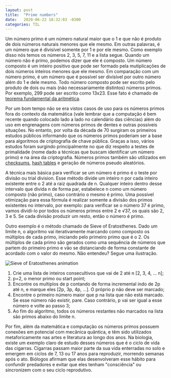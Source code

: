 ```yaml
---
layout: post
title:  "Prime numbers"
date:   2020-06-22 18:32:03 -0300
categories: TIL
---
```

Um número primo é um número natural maior que o 1 e que não é produto de dois números naturais menores que ele mesmo. Em outras palavras, é um número que é divisível somente por 1 e por ele mesmo. Como exemplo disso nós temos os números 2, 3, 5, 7, 11 e a lista segue. Quando um número não é primo, podemos dizer que ele é composto. Um número composto é um inteiro positivo que pode ser formado pela mutiplicações de dois números inteiros menores que ele mesmo. Em comparação com um número primo, é um número que é possível ser divisível por outro número além do 1 e dele mesmo. Todo número composto pode ser escrito pelo produto de dois ou mais (não necessariamente distintos) números primos. Por exemplo, 299 pode ser escrito como 13x23. Esse fato é chamado de [teorema fundamental da aritmética](https://en.wikipedia.org/wiki/Fundamental_theorem_of_arithmetic).

Por um bom tempo não se era vistos casos de uso para os números primos fora do contexto da matemática (vale lembrar que a computação é bem recente quando colocado lado a lado no calendário das ciências) além do uso em engrenagens com números primos de dentes e outras possíveis situações. No entanto, por volta da década de 70 surgiram os primeiros estudos públicos informando que os números primos poderiam ser a base para algoritmos de criptografia de chave pública. Graças a isso, vários estudos foram surgindo principalmente no que diz respeito a testes de primalidade (nome dado a técnicas que buscam identificar um número primo) e na área da criptografia. Números primos também são utilizados em [checksums](https://en.wikipedia.org/wiki/Checksum), [hash tables](https://en.wikipedia.org/wiki/Hash_table) e geração de números pseudo aleatórios.

A técnica mais básica para verificar se um número é primo é o teste por divisão ou trial division. Esse método divide um inteiro n por cada inteiro existente entre o 2 até a raiz quadrada de n. Qualquer inteiro dentro desse intervalo que divida n de forma par, estabelece n como um número composto (não primo), caso contrário o mesmo é primo. Uma possível otimização para essa fórmula é realizar somente a divisão dos primos existentes no intervalo, por exemplo: para verificar se o número 37 é primo, vamos dividi-lo por todos os números primos entre 2 e √37, os quais são 2, 3 e 5. Se cada divisão produzir um resto, então o número é primo.

Outro exemplo é o método chamado de Sieve of Eratosthenes. Dado um limite n, o algoritmo vai iterativamente marcando como composto os múltiplos de cada primo, iniciando pelo primeiro primo que é o 2. Os múltiplos de cada primo são gerados como uma sequência de números que partem do primeiro primo e vão se distanciando de forma constante de acordado com o valor do mesmo. Não entendeu? Segue uma ilustração.

![Sieve of Eratosthenes animation](https://upload.wikimedia.org/wikipedia/commons/b/b9/Sieve_of_Eratosthenes_animation.gif)


1. Crie uma lista de inteiros consecultivos que vai de 2 até n [2, 3, 4, ... n];
2. p=2, o menor primo ou start point;
3. Encontre os multiplos de p contando de forma incremental indo de 2p até n, e marque eles [2p, 3p, 4p, ...]. O próprio p não deve ser marcado;
4. Encontre o primeiro número maior que p na lista que não está marcado. Se esse número não existir, pare. Caso contrário, p vai ser igual a esse número e volte ao passo 3;
5. Ao fim do algoritmo, todos os números restantes não marcados na lista são primos abaixo do limite n.

Por fim, além da matemática e computação os números primos possuem conexões em potencial com mecânica quântica, e têm sido utilizados metaforicamente nas artes e literatura ao longo dos anos. Na biologia, existe um exemplo claro de estudo desses números que é o ciclo de vida das cigarras. Cigarras passam maior parte da sua vida enterradas no solo e emergem em ciclos de 7, 13 ou 17 anos para reproduzir, morrendo semanas após o ato. Biólogos afirmam que elas desenvolveram esse hábito para confundir predadores e evitar que eles tenham "consciência" ou sincronizem com o seu ciclo reprodutivo.
